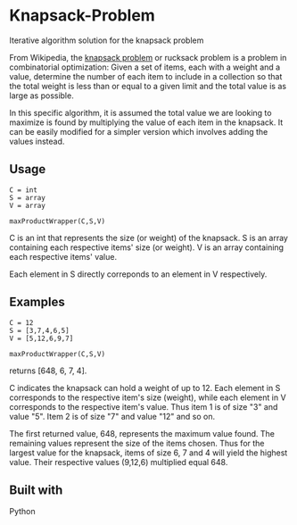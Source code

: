 # Knapsack-Problem
Iterative algorithm solution for the knapsack problem

From Wikipedia, the [knapsack problem](https://en.wikipedia.org/wiki/Knapsack_problem) or rucksack problem is a problem in combinatorial optimization: Given a set of items, each with a weight and a value, determine the number of each item to include in a collection so that the total weight is less than or equal to a given limit and the total value is as large as possible. 

In this specific algorithm, it is assumed the total value we are looking to maximize is found by multiplying the value of each item in the knapsack. It can be easily modified for a simpler version which involves adding the values instead. 

## Usage

```
C = int
S = array
V = array

maxProductWrapper(C,S,V)
```

C is an int that represents the size (or weight) of the knapsack.
S is an array containing each respective items' size (or weight).
V is an array containing each respective items' value.

Each element in S directly correponds to an element in V respectively. 

## Examples

```
C = 12
S = [3,7,4,6,5]
V = [5,12,6,9,7]

maxProductWrapper(C,S,V)
```
returns [648, 6, 7, 4].

C indicates the knapsack can hold a weight of up to 12. Each element in S corresponds to the respective item's size (weight), while each element in V corresponds to the respective item's value. Thus item 1 is of size "3" and value "5". Item 2 is of size "7" and value "12" and so on.

The first returned value, 648, represents the maximum value found. The remaining values represent the size of the items chosen. Thus for the largest value for the knapsack, items of size 6, 7 and 4 will yield the highest value. Their respective values (9,12,6) multiplied equal 648. 

## Built with

Python

